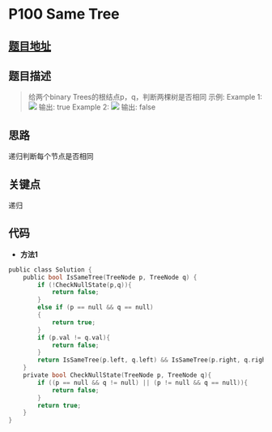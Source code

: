#   P100 Same Tree
  
  
  
##  [题目地址](https://leetcode.com/problems/same-tree/ )
  
  
  
##  题目描述
  
  
  
>给两个binary Trees的根结点p，q，判断两棵树是否相同
>示例:
>Example 1:
>![](https://assets.leetcode.com/uploads/2020/12/20/ex1.jpg )
>输出: true
>Example 2:
>![](https://assets.leetcode.com/uploads/2020/12/20/ex3.jpg )
>输出: false
  
  
##  思路
  
  
  
递归判断每个节点是否相同
  
##  关键点
  
  
递归
  
##  代码
  
  
* **方法1**
```c
public class Solution {
    public bool IsSameTree(TreeNode p, TreeNode q) {
        if (!CheckNullState(p,q)){
            return false;
        }
        else if (p == null && q == null)
        {
            return true;
        }
        if (p.val != q.val){
            return false;
        }
        return IsSameTree(p.left, q.left) && IsSameTree(p.right, q.right);
    }
    private bool CheckNullState(TreeNode p, TreeNode q){
        if ((p == null && q != null) || (p != null && q == null)){
            return false;
        }
        return true;
    }
}
```
  
  